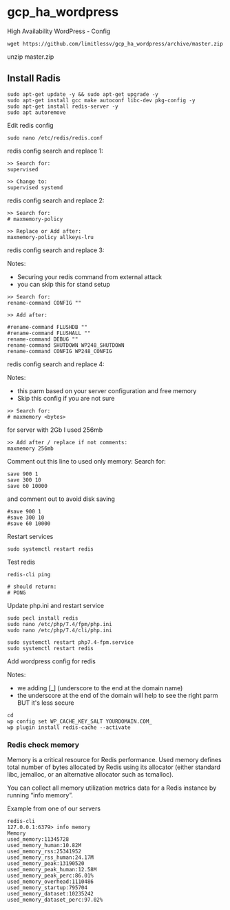 # gcp_ha_wordpress

High Availability WordPress - Config
```
wget https://github.com/limitlessv/gcp_ha_wordpress/archive/master.zip
```
unzip master.zip


## Install Radis
```
sudo apt-get update -y && sudo apt-get upgrade -y
sudo apt-get install gcc make autoconf libc-dev pkg-config -y
sudo apt-get install redis-server -y
sudo apt autoremove

```

Edit redis config
```
sudo nano /etc/redis/redis.conf
```
redis config search and replace 1:
```
>> Search for:
supervised

>> Change to:
supervised systemd
```
redis config search and replace 2:
```
>> Search for:
# maxmemory-policy

>> Replace or Add after:
maxmemory-policy allkeys-lru
```

redis config search and replace 3:

Notes:
* Securing your redis command from external attack
* you can skip this for stand setup
```
>> Search for:
rename-command CONFIG ""

>> Add after:

#rename-command FLUSHDB ""
#rename-command FLUSHALL ""
rename-command DEBUG ""
rename-command SHUTDOWN WP248_SHUTDOWN
rename-command CONFIG WP248_CONFIG
```
redis config search and replace 4:

Notes:
* this parm based on your server configuration and free memory
* Skip this config if you are not sure
```
>> Search for:
# maxmemory <bytes>
```
for server with 2Gb I used 256mb
```
>> Add after / replace if not comments:
maxmemory 256mb
```

Comment out this line to used only memory:
Search for: 
```
save 900 1
save 300 10
save 60 10000
```
and comment out to avoid disk saving
```
#save 900 1
#save 300 10
#save 60 10000
```


Restart services
```
sudo systemctl restart redis
```
Test redis
```
redis-cli ping

# should return:
# PONG
```

Update php.ini and restart service
```
sudo pecl install redis
sudo nano /etc/php/7.4/fpm/php.ini
sudo nano /etc/php/7.4/cli/php.ini

sudo systemctl restart php7.4-fpm.service
sudo systemctl restart redis

```
Add wordpress config for redis

Notes:
* we adding [_] (underscore to the end at the domain name)
* the underscore at the end of the domain will help to see the right parm 
BUT it's less secure
```
cd 
wp config set WP_CACHE_KEY_SALT YOURDOMAIN.COM_
wp plugin install redis-cache --activate
```

### Redis check memory
Memory is a critical resource for Redis performance. Used memory defines total number of bytes allocated by Redis using its allocator (either standard libc, jemalloc, or an alternative allocator such as tcmalloc).

You can collect all memory utilization metrics data for a Redis instance by running “info memory”.

Example from one of our servers
 ```
redis-cli
127.0.0.1:6379> info memory
Memory
used_memory:11345728
used_memory_human:10.82M
used_memory_rss:25341952
used_memory_rss_human:24.17M
used_memory_peak:13190520
used_memory_peak_human:12.58M
used_memory_peak_perc:86.01%
used_memory_overhead:1110486
used_memory_startup:795704
used_memory_dataset:10235242
used_memory_dataset_perc:97.02%
```
